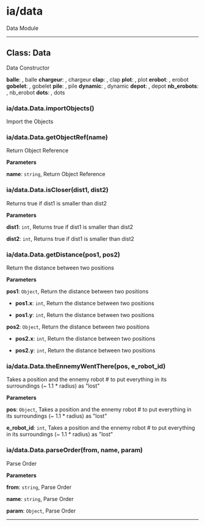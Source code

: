 # ia&#x2F;data

Data Module



* * *

## Class: Data
Data Constructor

**balle**:  , balle
**chargeur**:  , chargeur
**clap**:  , clap
**plot**:  , plot
**erobot**:  , erobot
**gobelet**:  , gobelet
**pile**:  , pile
**dynamic**:  , dynamic
**depot**:  , depot
**nb_erobots**:  , nb_erobot
**dots**:  , dots
### ia&#x2F;data.Data.importObjects() 

Import the Objects


### ia&#x2F;data.Data.getObjectRef(name) 

Return Object Reference

**Parameters**

**name**: `string`, Return Object Reference


### ia&#x2F;data.Data.isCloser(dist1, dist2) 

Returns true if dist1 is smaller than dist2

**Parameters**

**dist1**: `int`, Returns true if dist1 is smaller than dist2

**dist2**: `int`, Returns true if dist1 is smaller than dist2


### ia&#x2F;data.Data.getDistance(pos1, pos2) 

Return the distance between two positions

**Parameters**

**pos1**: `Object`, Return the distance between two positions

 - **pos1.x**: `int`, Return the distance between two positions

 - **pos1.y**: `int`, Return the distance between two positions

**pos2**: `Object`, Return the distance between two positions

 - **pos2.x**: `int`, Return the distance between two positions

 - **pos2.y**: `int`, Return the distance between two positions


### ia&#x2F;data.Data.theEnnemyWentThere(pos, e_robot_id) 

Takes a position and the ennemy robot # to put everything in its surroundings (~ 1.1 * radius) as "lost"

**Parameters**

**pos**: `Object`, Takes a position and the ennemy robot # to put everything in its surroundings (~ 1.1 * radius) as "lost"

**e_robot_id**: `int`, Takes a position and the ennemy robot # to put everything in its surroundings (~ 1.1 * radius) as "lost"


### ia&#x2F;data.Data.parseOrder(from, name, param) 

Parse Order

**Parameters**

**from**: `string`, Parse Order

**name**: `string`, Parse Order

**param**: `Object`, Parse Order




* * *










